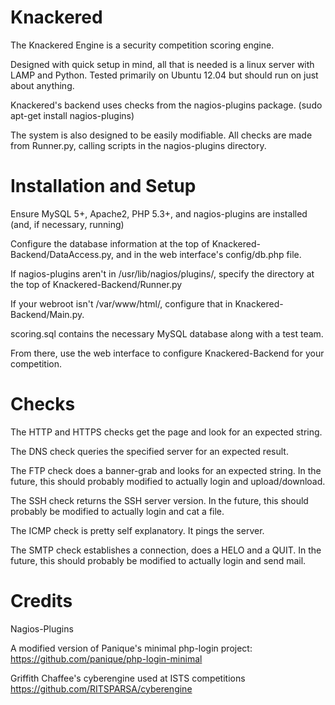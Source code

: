 Knackered
================
The Knackered Engine is a security competition scoring engine.

Designed with quick setup in mind, all that is needed is a linux server with LAMP and Python. Tested primarily on Ubuntu 12.04 but should run on just about anything.

Knackered's backend uses checks from the nagios-plugins package. (sudo apt-get install nagios-plugins)

The system is also designed to be easily modifiable. All checks are made from Runner.py, calling scripts in the nagios-plugins directory. 


Installation and Setup
============
Ensure MySQL 5+, Apache2, PHP 5.3+, and nagios-plugins are installed (and, if necessary, running)

Configure the database information at the top of Knackered-Backend/DataAccess.py, and in the web interface's config/db.php file.

If nagios-plugins aren't in /usr/lib/nagios/plugins/, specify the directory at the top of Knackered-Backend/Runner.py

If your webroot isn't /var/www/html/, configure that in Knackered-Backend/Main.py.

scoring.sql contains the necessary MySQL database along with a test team.

From there, use the web interface to configure Knackered-Backend for your competition.


Checks
=============
The HTTP and HTTPS checks get the page and look for an expected string.

The DNS check queries the specified server for an expected result.

The FTP check does a banner-grab and looks for an expected string. In the future, this should probably modified to actually login and upload/download.

The SSH check returns the SSH server version. In the future, this should probably be modified to actually login and cat a file.

The ICMP check is pretty self explanatory. It pings the server.

The SMTP check establishes a connection, does a HELO and a QUIT. In the future, this should probably be modified to actually login and send mail.


Credits
============
Nagios-Plugins

A modified version of Panique's minimal php-login project: https://github.com/panique/php-login-minimal

Griffith Chaffee's cyberengine used at ISTS competitions https://github.com/RITSPARSA/cyberengine
